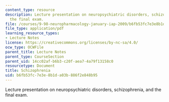 ```yaml
---
content_type: resource
description: Lecture presentation on neuropsychiatric disorders, schizophrenia, and
  the final exam.
file: /courses/9-98-neuropharmacology-january-iap-2009/b6fb53fc7e3e8b1da03b886f2e848b95_lecture_4.pdf
file_type: application/pdf
learning_resource_types:
- Lecture Notes
license: https://creativecommons.org/licenses/by-nc-sa/4.0/
ocw_type: OCWFile
parent_title: Lecture Notes
parent_type: CourseSection
parent_uid: 14cc02af-b6b3-c20f-aea7-4a79f13158c0
resourcetype: Document
title: Schizophrenia
uid: b6fb53fc-7e3e-8b1d-a03b-886f2e848b95
---
```

Lecture presentation on neuropsychiatric disorders, schizophrenia, and the final exam.